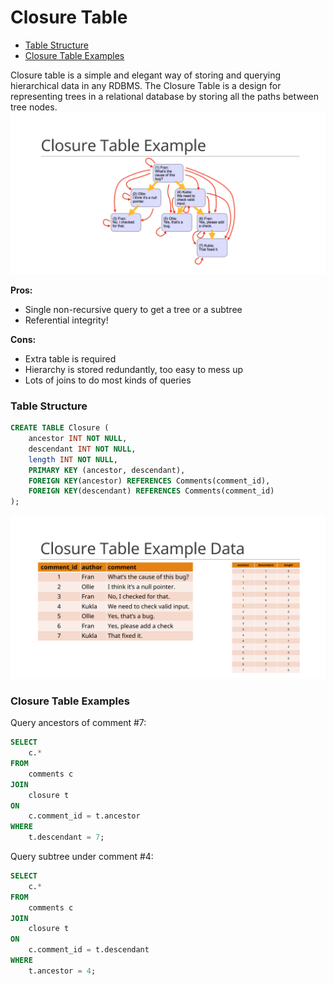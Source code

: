 # Closure Table

* [Table Structure](#table-structure)
* [Closure Table Examples](#closure-table-examples)

Closure table is a simple and elegant way of storing and querying hierarchical data in any RDBMS. The Closure Table is a design for representing trees in a relational database by storing all the paths between tree nodes.
![Closure Table Example](./files/closure-table-example.png)

**Pros:**
* Single non-recursive query to get a tree or a subtree
* Referential integrity!

**Cons:**
* Extra table is required
* Hierarchy is stored redundantly, too easy to mess up
* Lots of joins to do most kinds of queries

### Table Structure
```sql
CREATE TABLE Closure (
    ancestor INT NOT NULL,
    descendant INT NOT NULL,
    length INT NOT NULL,
    PRIMARY KEY (ancestor, descendant),
    FOREIGN KEY(ancestor) REFERENCES Comments(comment_id),
    FOREIGN KEY(descendant) REFERENCES Comments(comment_id)
);
```
![Closure Table Table Structure](./files/closure-table-table-structure.png)


### Closure Table Examples
Query ancestors of comment #7:
```sql
SELECT
    c.*
FROM
    comments c
JOIN
    closure t
ON
    c.comment_id = t.ancestor
WHERE
    t.descendant = 7;
```

Query subtree under comment #4:
```sql
SELECT
    c.*
FROM
    comments c
JOIN
    closure t
ON
    c.comment_id = t.descendant
WHERE
    t.ancestor = 4;
```
